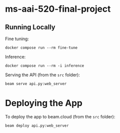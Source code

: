 # ms-aai-520-final-project

## Running Locally

Fine tuning:

    docker compose run --rm fine-tune

Inference:

    docker compose run --rm -i inference

Serving the API (from the `src` folder):

    beam serve api.py:web_server

# Deploying the App

To deploy the app to beam.cloud (from the `src` folder):

    beam deploy api.py:web_server